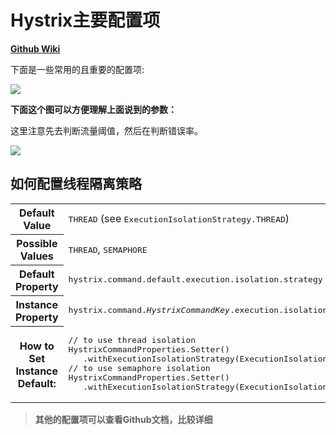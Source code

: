 # Hystrix主要配置项

[**Github Wiki**](https://github.com/Netflix/Hystrix/wiki/Configuration)

下面是一些常用的且重要的配置项:

![](https://oscimg.oschina.net/oscnet/up-a22350c840d9ac55e8241b8df62c3291fa6.png)


**下面这个图可以方便理解上面说到的参数：**

这里注意先去判断流量阈值，然后在判断错误率。

![](https://oscimg.oschina.net/oscnet/up-3008c126c18d380d12741a596dc2fa5752f.png)


## 如何配置线程隔离策略


<table><tbody>
 <tr><th>Default Value</th><td><tt>THREAD</tt> (see <tt>ExecutionIsolationStrategy.THREAD</tt>)</td></tr>
 <tr><th>Possible Values</th><td><tt>THREAD</tt>, <tt>SEMAPHORE</tt></td></tr>
 <tr><th>Default Property</th><td><tt>hystrix.command.default.execution.isolation.strategy</tt></td></tr>
 <tr><th>Instance Property</th><td><tt>hystrix.command.<i>HystrixCommandKey</i>.execution.isolation.strategy</tt></td></tr>
 <tr><th>How to Set Instance Default:</th><td><pre>// to use thread isolation
HystrixCommandProperties.Setter()
   .withExecutionIsolationStrategy(ExecutionIsolationStrategy.THREAD)
// to use semaphore isolation
HystrixCommandProperties.Setter()
   .withExecutionIsolationStrategy(ExecutionIsolationStrategy.SEMAPHORE)</pre></td></tr>
</tbody></table>


> **其他的配置项可以查看Github文档，比较详细**